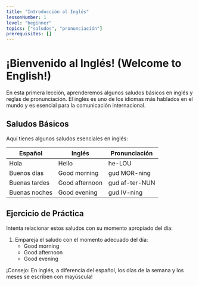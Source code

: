 ```yaml
---
title: "Introducción al Inglés"
lessonNumber: 1
level: "beginner"
topics: ["saludos", "pronunciación"]
prerequisites: []
---
```


# ¡Bienvenido al Inglés! (Welcome to English!)

En esta primera lección, aprenderemos algunos saludos básicos en inglés y reglas de pronunciación. El inglés es uno de los idiomas más hablados en el mundo y es esencial para la comunicación internacional.

## Saludos Básicos

Aquí tienes algunos saludos esenciales en inglés:

| Español | Inglés | Pronunciación |
|---------|---------|--------------|
| Hola | Hello | he-LOU |
| Buenos días | Good morning | gud MOR-ning |
| Buenas tardes | Good afternoon | gud af-ter-NUN |
| Buenas noches | Good evening | gud IV-ning |

## Ejercicio de Práctica

Intenta relacionar estos saludos con su momento apropiado del día:

1. Empareja el saludo con el momento adecuado del día:
   - Good morning
   - Good afternoon
   - Good evening

¡Consejo: En inglés, a diferencia del español, los días de la semana y los meses se escriben con mayúscula!
